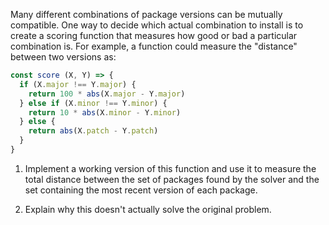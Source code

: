 Many different combinations of package versions can be mutually compatible.
One way to decide which actual combination to install
is to create a <g key="scoring_function">scoring function</g>
that measures how good or bad a particular combination is.
For example,
a function could measure the "distance" between two versions as:

```js
const score (X, Y) => {
  if (X.major !== Y.major) {
    return 100 * abs(X.major - Y.major)
  } else if (X.minor !== Y.minor) {
    return 10 * abs(X.minor - Y.minor)
  } else {
    return abs(X.patch - Y.patch)
  }
}
```

1.  Implement a working version of this function
    and use it to measure the total distance between
    the set of packages found by the solver
    and the set containing the most recent version of each package.

2.  Explain why this doesn't actually solve the original problem.
